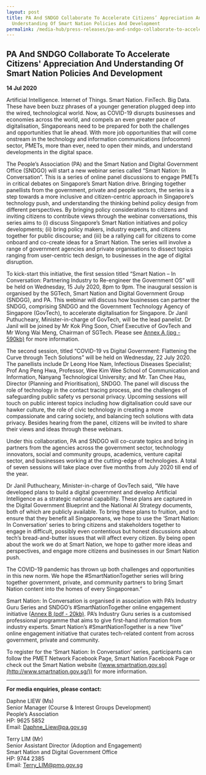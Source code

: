 ```yaml
---
layout: post
title: PA And SNDGO Collaborate To Accelerate Citizens’ Appreciation And
  Understanding Of Smart Nation Policies And Development
permalink: /media-hub/press-releases/pa-and-sndgo-collaborate-to-accelerate-citizens-appreciation/
---
```

## PA And SNDGO Collaborate To Accelerate Citizens' Appreciation And Understanding Of Smart Nation Policies And Development

**14 Jul 2020**

Artificial Intelligence. Internet of Things. Smart Nation. FinTech. Big Data. These have been buzz phrases of a younger generation plugged deep into the wired, technological world. Now, as COVID-19 disrupts businesses and economies across the world, and compels an even greater pace of digitalisation, Singaporeans need to be prepared for both the challenges and opportunities that lie ahead. With more job opportunities that will come onstream in the technology and information communications (infocomm) sector, PMETs, more than ever, need to open their minds, and understand developments in the digital space.

The People’s Association (PA) and the Smart Nation and Digital Government Office (SNDGO) will start a new webinar series called “Smart Nation: In Conversation”. This is a series of online panel discussions to engage PMETs in critical debates on Singapore’s Smart Nation drive. Bringing together panellists from the government, private and people sectors, the series is a step towards a more inclusive and citizen-centric approach in Singapore’s technology push, and understanding the thinking behind policy design from different perspectives. By bringing policy considerations to citizens and inviting citizens to contribute views through the webinar conversations, this series aims to (i) discuss Singapore’s Smart Nation initiatives and policy developments; (ii) bring policy makers, industry experts, and citizens together for public discourse; and (iii) be a rallying call for citizens to come onboard and co-create ideas for a Smart Nation. The series will involve a range of government agencies and private organisations to dissect topics ranging from user-centric tech design, to businesses in the age of digital disruption.

To kick-start this initiative, the first session titled “Smart Nation – In Conversation: Partnering Industry to Re-engineer the Government OS” will be held on Wednesday, 15 July 2020, 8pm to 9pm. The inaugural session is organised by the SGTech, Smart Nation and Digital Government Group (SNDGG), and PA. This webinar will discuss how businesses can partner the SNDGG,  comprising SNDGO and the Government Technology Agency of Singapore (GovTech), to accelerate digitalisation for Singapore. Dr Janil Puthucheary, Minister-in-charge of GovTech, will be the lead panelist. Dr Janil will be joined by Mr Kok Ping Soon, Chief Executive of GovTech and Mr Wong Wai Meng, Chairman of SGTech. Please see [Annex A (jpg - 590kb)](/images/media-hub/press-release/2020/Smart-nation-in-conversation-15-jul-2020.jpeg) for more information.

The second session, titled “COVID-19 vs Digital Government: Flattening the Curve through Tech Solutions” will be held on Wednesday, 22 July 2020. The panellists include Dr Leong Hoe Nam, Infectious Diseases Specialist; Prof Ang Peng Hwa, Professor, Wee Kim Wee School of Communication and Information, Nanyang Technological University; and Mr. Tan Chee Hau, Director (Planning and Prioritisation), SNDGO. The panel will discuss the role of technology in the contact tracing process, and the challenges of safeguarding public safety vs personal privacy. Upcoming sessions will touch on public interest topics including how digitalisation could save our hawker culture, the role of civic technology in creating a more compassionate and caring society, and balancing tech solutions with data privacy. Besides hearing from the panel, citizens will be invited to share their views and ideas through these webinars.

Under this collaboration, PA and SNDGO will co-curate topics and bring in partners from the agencies across the government sector, technology innovators, social and community groups, academics, venture capital sector, and businesses working at the cutting-edge of technologies. A total of seven sessions will take place over five months from July 2020 till end of the year.

Dr Janil Puthucheary, Minister-in-charge of GovTech said, “We have developed plans to build a digital government and develop Artificial Intelligence as a strategic national capability. These plans are captured in the Digital Government Blueprint and the National AI Strategy documents, both of which are publicly available. To bring these plans to fruition, and to ensure that they benefit all Singaporeans, we hope to use the ‘Smart Nation: In Conversation’ series to bring citizens and stakeholders together to engage in difficult, possibly even contentious but honest discussions about tech’s bread-and-butter issues that will affect every citizen. By being open about the work we do at Smart Nation, we hope to gather more ideas and perspectives, and engage more citizens and businesses in our Smart Nation push.

The COVID-19 pandemic has thrown up both challenges and opportunities in this new norm. We hope the #SmartNationTogether series will bring together government, private, and community partners to bring Smart Nation content into the homes of every Singaporean.”

Smart Nation: In Conversation is organised in association with PA’s Industry Guru Series and SNDGO’s #SmartNationTogether online engagement initiative ([Annex B (pdf - 20kb)](/files/press-releases/2020/pa-snt-annex-b-14072020.pdf). PA’s Industry Guru series is a customised professional programme that aims to give first-hand information from industry experts. Smart Nation’s #SmartNationTogether is a new “live” online engagement initiative that curates tech-related content from across government, private and community.

To register for the ‘Smart Nation: In Conversation’ series, participants can follow the PMET Network Facebook Page, Smart Nation Facebook Page or check out the Smart Nation website ([www.smartnation.gov.sg](http://www.smartnation.gov.sg/)) for more information.

---

**For media enquiries, please contact:**

Daphne LIEW (Ms)<br>
Senior Manager (Course & Interest Groups Development)<br>
People’s Association<br>
HP: 9625 5852<br>
Email: [Daphne_Liew@pa.gov.sg](mailto:TAY_Wei_Liang@pa.gov.sg)

Terry LIM (Mr)<br>
Senior Assistant Director (Adoption and Engagement)<br>
Smart Nation and Digital Government Office<br>
HP: 9744 2385<br>
Email:  [Terry_LIM@pmo.gov.sg](mailto:Terry_LIM@pmo.gov.sg)
